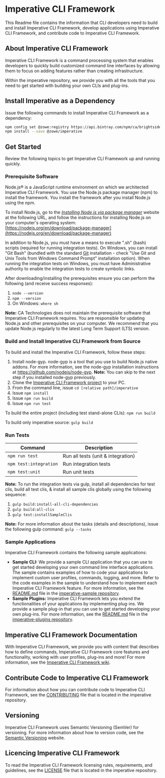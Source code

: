 # Imperative CLI Framework

This Readme file contains the information that CLI developers need to build and install Imperative CLI Framework, develop applications using Imperative CLI Framework, and contribute code to Imperative CLI Framework.

## About Imperative CLI Framework
Imperative CLI Framework is a command processing system that enables developers to quickly build customized command line interfaces by allowing them to focus on adding features rather than creating infrastructure.

Within the imperative repository, we provide you with all the tools that you need to get started with building your own CLIs and plug-ins.

## Install Imperative as a Dependency

Issue the following commands to install Imperative CLI Framework as a dependency:
``` bash
npm config set @zowe:registry https://api.bintray.com/npm/ca/brightside
npm install --save @zowe/imperative
```

## Get Started
Review the following topics to get Imperative CLI Framework up and running quickly.

### Prerequisite Software
Node.js® is a JavaScript runtime environment on which we architected Imperative CLI Framework. You use the Node.js package manager (npm) to install the framework. You install the framework after you install Node.js using the npm.

To install Node.js, go to the [*Installing Node.js via package manager*](https://nodejs.org/en/download/package-manager) website at the following URL, and follow the instructions for installing Node.js on your computer's operating system:
[https://nodejs.org/en/download/package-manager](https://nodejs.org/en/download/package-manager)

In addition to Node.js, you must have a means to execute ".sh" (bash) scripts (required for running integration tests). On Windows, you can install "Git Bash" (bundled with the standard [Git](https://git-scm.com/downloads) installation - check "Use Git and Unix Tools from Windows Command Prompt" installation option). When running the integration tests on Windows, you must have Administrative authority to enable the integration tests to create symbolic links.

After downloading/installing the prerequisites ensure you can perform the following (and receive success responses):
1. `node --version`
2. `npm --version`
3. On Windows: `where sh`

**Note:** CA Technologies does not maintain the prerequisite software that Imperative CLI Framework requires. You are responsible for updating Node.js and other prerequisites on your computer. We recommend that you update Node.js regularly to the latest Long Term Support (LTS) version.

### Build and Install Imperative CLI Framework from Source
To build and install the Imperative CLI Framework, follow these steps:

1. Install node-gyp. node-gyp is a tool that you use to build Node.js native addons. For more information, see the node-gyp installation instructions at https://github.com/nodejs/node-gyp.
**Note:** You can skip to the next step if you installed node-gyp previously.
2. Clone the [Imperative CLI Framework project](**REMOVED**) to your PC.
3. From the command line, issue `cd [relative path]/imperative`
4. Issue `npm install`
5. Issue `npm run build`
6. Issue `npm run test`

To build the entire project (including test stand-alone CLIs):
`npm run build`

To build only imperative source:
`gulp build`

### Run Tests
Command | Description
--- | ---
`npm run test` | Run all tests (unit & integration)
`npm test:integration` | Run integration tests
`npm test:unit` | Run unit tests

**Note:** To run the integration tests via gulp, install all dependencies for test clis, build all test clis, & install all sample clis globally using the following sequence:
1. `gulp build:install-all-cli-dependencies`
2. `gulp build:all-clis`
3. `gulp test:installSampleClis`

 **Note:** For more information about the tasks (details and descriptions), issue the following gulp command:
 `gulp --tasks`

### Sample Applications
Imperative CLI Framework contains the following sample applications:
* **Sample CLI:** We provide a sample CLI application that you can use to get started developing your own command line interface applications. The sample contains examples of how to code your applications to implement custom user profiles, commands, logging, and more. Refer to the code examples in the sample to understand how to implement each Imperative CLI Framework feature. For more information, see the [README.md](**REMOVED**) file in the [imperative-sample repository](**REMOVED**).
* **Sample Plugins:** Imperative CLI Framework lets you extend the functionalities of your applications by implementing plug-ins. We provide a sample plug-in that you can use to get started developing your own plug-ins. For more information, see the [README.md](**REMOVED**) file in the [imperative-plugins repository](**REMOVED**).

## Imperative CLI Framework Documentation
With Imperative CLI Framework, we provide you with content that describes how to define commands, Imperative CLI Framework core features and functionality, working with user profiles, plug-ins and more! For more information, see the [Imperative CLI Framework wiki](**REMOVED**).

## Contribute Code to Imperative CLI Framework
For information about how you can contribute code to Imperative CLI Framework, see the [CONTRIBUTING](**REMOVED**) file that is located in the imperative repository.

## Versioning
Imperative CLI Framework uses Semantic Versioning (SemVer) for versioning. For more information about how to version code, see the [Semantic Versioning](https://semver.org/) website.

## Licencing Imperative CLI Framework
To read the Imperative CLI Framework licensing rules, requirements, and guidelines, see the [LICENSE](**REMOVED**) file that is located in the imperative repository.

[0]: **REMOVED**
